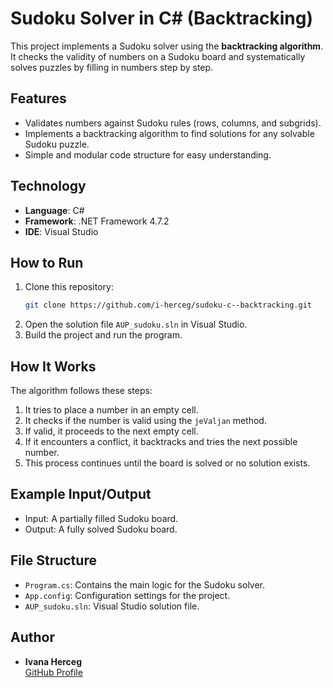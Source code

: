 
# Sudoku Solver in C# (Backtracking)

This project implements a Sudoku solver using the **backtracking algorithm**. 
It checks the validity of numbers on a Sudoku board and systematically solves puzzles by filling in numbers step by step.

## Features

- Validates numbers against Sudoku rules (rows, columns, and subgrids).
- Implements a backtracking algorithm to find solutions for any solvable Sudoku puzzle.
- Simple and modular code structure for easy understanding.

## Technology

- **Language**: C#
- **Framework**: .NET Framework 4.7.2
- **IDE**: Visual Studio

## How to Run

1. Clone this repository:
   ```bash
   git clone https://github.com/i-herceg/sudoku-c--backtracking.git
   ```
2. Open the solution file `AUP_sudoku.sln` in Visual Studio.
3. Build the project and run the program.

## How It Works

The algorithm follows these steps:
1. It tries to place a number in an empty cell.
2. It checks if the number is valid using the `jeValjan` method.
3. If valid, it proceeds to the next empty cell.
4. If it encounters a conflict, it backtracks and tries the next possible number.
5. This process continues until the board is solved or no solution exists.

## Example Input/Output

- Input: A partially filled Sudoku board.
- Output: A fully solved Sudoku board.

## File Structure

- `Program.cs`: Contains the main logic for the Sudoku solver.
- `App.config`: Configuration settings for the project.
- `AUP_sudoku.sln`: Visual Studio solution file.

## Author

- **Ivana Herceg**  
  [GitHub Profile](https://github.com/i-herceg)
